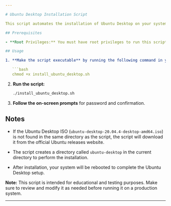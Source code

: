 ```yaml
---

# Ubuntu Desktop Installation Script

This script automates the installation of Ubuntu Desktop on your system. It checks for root privileges, downloads the Ubuntu Desktop ISO if it's not already present, creates a directory for installation, mounts the ISO, installs Ubuntu Desktop, and reboots your system.

## Prerequisites

- **Root Privileges:** You must have root privileges to run this script. Use `sudo` or run the script as the root user.

## Usage

1. **Make the script executable** by running the following command in your terminal:

   ```bash
   chmod +x install_ubuntu_desktop.sh
   ```

2. **Run the script:**

   ```bash
   ./install_ubuntu_desktop.sh
   ```

3. **Follow the on-screen prompts** for password and confirmation.

## Notes

- If the Ubuntu Desktop ISO (`ubuntu-desktop-20.04.4-desktop-amd64.iso`) is not found in the same directory as the script, the script will download it from the official Ubuntu releases website.

- The script creates a directory called `ubuntu-desktop` in the current directory to perform the installation.

- After installation, your system will be rebooted to complete the Ubuntu Desktop setup.

**Note:** This script is intended for educational and testing purposes. Make sure to review and modify it as needed before running it on a production system.

---
```

